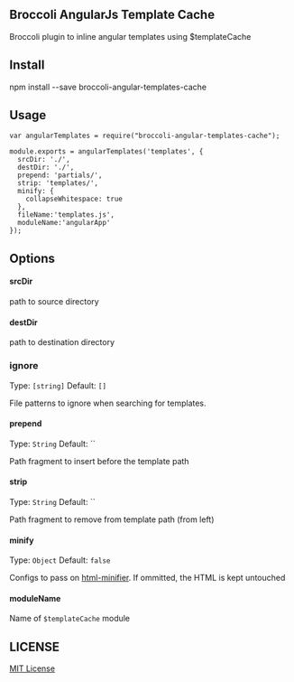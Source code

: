 ## Broccoli AngularJs Template Cache

Broccoli plugin to inline angular templates using $templateCache

## Install

npm install --save broccoli-angular-templates-cache

## Usage

```
var angularTemplates = require("broccoli-angular-templates-cache");

module.exports = angularTemplates('templates', {
  srcDir: './',
  destDir: './',
  prepend: 'partials/',
  strip: 'templates/',
  minify: {
  	collapseWhitespace: true
  },
  fileName:'templates.js',
  moduleName:'angularApp'
});

```

## Options

#### srcDir

path to source directory

#### destDir

path to destination directory

### ignore

Type: `[string]`
Default: `[]`

File patterns to ignore when searching for templates.

#### prepend
Type: `String`
Default: ``

Path fragment to insert before the template path

#### strip

Type: `String`
Default: ``

Path fragment to remove from template path (from left)

#### minify

Type: `Object`
Default: `false`

Configs to pass on [html-minifier](https://github.com/kangax/html-minifier).
If ommitted, the HTML is kept untouched


#### moduleName

Name of `$templateCache` module

## LICENSE

[MIT License](http://en.wikipedia.org/wiki/MIT_License)
